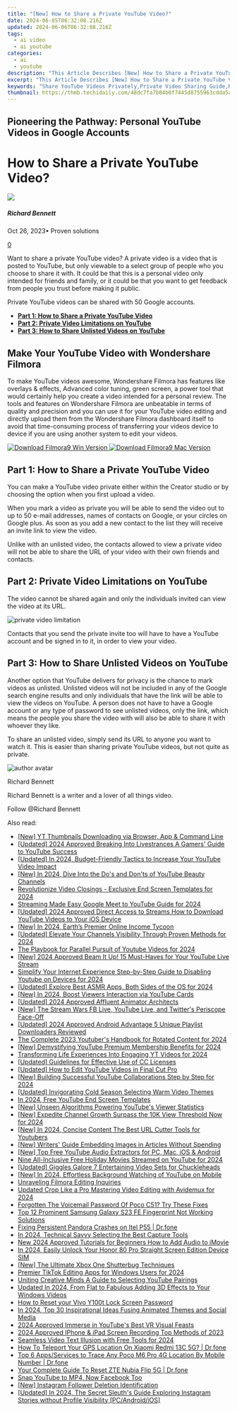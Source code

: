 ```yaml
---
title: "[New] How to Share a Private YouTube Video?"
date: 2024-06-05T06:32:08.216Z
updated: 2024-06-06T06:32:08.216Z
tags:
  - ai video
  - ai youtube
categories:
  - ai
  - youtube
description: "This Article Describes [New] How to Share a Private YouTube Video?"
excerpt: "This Article Describes [New] How to Share a Private YouTube Video?"
keywords: "Share YouTube Videos Privately,Private Video Sharing Guide,Restricting YouTube Video Access,View Only YouTube Links,Securely Sending YouTube Content,Limit Public YouTube Viewers,Personalized YouTube Playback"
thumbnail: https://thmb.techidaily.com/48dc7fa7b04b0f7445d8755963cdda5ac93794a2c8dd3de60bc0fcf279454931.jpg
---
```


## Pioneering the Pathway: Personal YouTube Videos in Google Accounts

# How to Share a Private YouTube Video?

![](https://images.wondershare.com/filmora/article-images/richard-bennett.jpg)

##### Richard Bennett

 Oct 26, 2023• Proven solutions

[0](#commentsBoxSeoTemplate)

Want to share a private YouTube video? A private video is a video that is posted to YouTube, but only viewable to a select group of people who you choose to share it with. It could be that this is a personal video only intended for friends and family, or it could be that you want to get feedback from people you trust before making it public.

Private YouTube videos can be shared with 50 Google accounts.

* [**Part 1: How to Share a Private YouTube Video**](#share)
* [**Part 2: Private Video Limitations on YouTube**](#limits)
* [**Part 3: How to Share Unlisted Videos on YouTube**](#unlisted)

## Make Your YouTube Video with Wondershare Filmora

To make YouTube videos awesome, Wondershare Filmora has features like overlays & effects, Advanced color tuning, green screen, a power tool that would certainly help you create a video intended for a personal review. The tools and features on Wondershare Filmora are unbeatable in terms of quality and precision and you can use it for your YouTube video editing and directly upload them from the Wondershare Filmora dashboard itself to avoid that time-consuming process of transferring your videos device to device if you are using another system to edit your videos.

[![Download Filmora9 Win Version](https://images.wondershare.com/filmora/guide/download-btn-win.jpg) ](https://tools.techidaily.com/wondershare/filmora/download/) [![Download Filmora9 Mac Version](https://images.wondershare.com/filmora/guide/download-btn-mac.jpg) ](https://tools.techidaily.com/wondershare/filmora/download/)

## **Part 1: How to Share a Private YouTube Video**

You can make a YouTube video private either within the Creator studio or by choosing the option when you first upload a video.

When you mark a video as private you will be able to send the video out to up to 50 e-mail addresses, names of contacts on Google, or your circles on Google plus. As soon as you add a new contact to the list they will receive an invite link to view the video.

Unlike with an unlisted video, the contacts allowed to view a private video will not be able to share the URL of your video with their own friends and contacts.

## **Part 2: Private Video Limitations on YouTube**

The video cannot be shared again and only the individuals invited can view the video at its URL.

 ![private video limitation](https://images.wondershare.com/filmora/article-images/private-video-limitation.gif)

 Contacts that you send the private invite too will have to have a YouTube account and be signed in to it, in order to view your video.

## **Part 3: How to Share Unlisted Videos on YouTube**

Another option that YouTube delivers for privacy is the chance to mark videos as unlisted. Unlisted videos will not be included in any of the Google search engine results and only individuals that have the link will be able to view the videos on YouTube. A person does not have to have a Google account or any type of password to see unlisted videos, only the link, which means the people you share the video with will also be able to share it with whoever they like.

To share an unlisted video, simply send its URL to anyone you want to watch it. This is easier than sharing private YouTube videos, but not quite as private.

![author avatar](https://images.wondershare.com/filmora/article-images/richard-bennett.jpg)

Richard Bennett

Richard Bennett is a writer and a lover of all things video.

Follow @Richard Bennett

<span class="atpl-alsoreadstyle">Also read:</span>
<div><ul>
<li><a href="https://facebook-record-videos.techidaily.com/new-yt-thumbnails-downloading-via-browser-app-and-command-line/"><u>[New] YT Thumbnails  Downloading via Browser, App & Command Line</u></a></li>
<li><a href="https://facebook-record-videos.techidaily.com/updated-2024-approved-breaking-into-livestrances-a-gamers-guide-to-youtube-success/"><u>[Updated] 2024 Approved  Breaking Into Livestrances  A Gamers' Guide to YouTube Success</u></a></li>
<li><a href="https://facebook-record-videos.techidaily.com/updated-in-2024-budget-friendly-tactics-to-increase-your-youtube-video-impact/"><u>[Updated] In 2024, Budget-Friendly Tactics to Increase Your YouTube Video Impact</u></a></li>
<li><a href="https://facebook-record-videos.techidaily.com/new-in-2024-dive-into-the-dos-and-donts-of-youtube-beauty-channels/"><u>[New] In 2024, Dive Into the Do's and Don'ts of YouTube Beauty Channels</u></a></li>
<li><a href="https://facebook-record-videos.techidaily.com/revolutionize-video-closings-exclusive-end-screen-templates-for-2024/"><u>Revolutionize Video Closings - Exclusive End Screen Templates for 2024</u></a></li>
<li><a href="https://facebook-record-videos.techidaily.com/streaming-made-easy-google-meet-to-youtube-guide-for-2024/"><u>Streaming Made Easy  Google Meet to YouTube Guide for 2024</u></a></li>
<li><a href="https://facebook-record-videos.techidaily.com/updated-2024-approved-direct-access-to-streams-how-to-download-youtube-videos-to-your-ios-device/"><u>[Updated] 2024 Approved  Direct Access to Streams  How to Download YouTube Videos to Your iOS Device</u></a></li>
<li><a href="https://facebook-record-videos.techidaily.com/new-in-2024-earths-premier-online-income-tycoon/"><u>[New] In 2024, Earth’s Premier Online Income Tycoon</u></a></li>
<li><a href="https://facebook-record-videos.techidaily.com/updated-elevate-your-channels-visibility-through-proven-methods-for-2024/"><u>[Updated] Elevate Your Channels Visibility Through Proven Methods for 2024</u></a></li>
<li><a href="https://facebook-record-videos.techidaily.com/the-playbook-for-parallel-pursuit-of-youtube-videos-for-2024/"><u>The Playbook for Parallel Pursuit of Youtube Videos for 2024</u></a></li>
<li><a href="https://facebook-record-videos.techidaily.com/new-2024-approved-beam-it-up-15-must-haves-for-your-youtube-live-stream/"><u>[New] 2024 Approved  Beam It Up! 15 Must-Haves for Your YouTube Live Stream</u></a></li>
<li><a href="https://facebook-record-videos.techidaily.com/simplify-your-internet-experience-step-by-step-guide-to-disabling-youtube-on-devices-for-2024/"><u>Simplify Your Internet Experience  Step-by-Step Guide to Disabling Youtube on Devices for 2024</u></a></li>
<li><a href="https://facebook-record-videos.techidaily.com/updated-explore-best-asmr-apps-both-sides-of-the-os-for-2024/"><u>[Updated] Explore Best ASMR Apps, Both Sides of the OS for 2024</u></a></li>
<li><a href="https://facebook-record-videos.techidaily.com/new-in-2024-boost-viewers-interaction-via-youtube-cards/"><u>[New] In 2024, Boost Viewers Interaction via YouTube Cards</u></a></li>
<li><a href="https://facebook-record-videos.techidaily.com/updated-2024-approved-affluent-animator-architects/"><u>[Updated] 2024 Approved  Affluent Animator Architects</u></a></li>
<li><a href="https://facebook-record-videos.techidaily.com/new-the-stream-wars-fb-live-youtube-live-and-twitters-periscope-face-off/"><u>[New] The Stream Wars  FB Live, YouTube Live, and Twitter's Periscope Face-Off</u></a></li>
<li><a href="https://facebook-record-videos.techidaily.com/updated-2024-approved-android-advantage-5-unique-playlist-downloaders-reviewed/"><u>[Updated] 2024 Approved  Android Advantage  5 Unique Playlist Downloaders Reviewed</u></a></li>
<li><a href="https://facebook-record-videos.techidaily.com/the-complete-2023-youtubers-handbook-for-rotated-content-for-2024/"><u>The Complete 2023 Youtuber's Handbook for Rotated Content for 2024</u></a></li>
<li><a href="https://facebook-record-videos.techidaily.com/new-demystifying-youtube-premium-membership-benefits-for-2024/"><u>[New] Demystifying YouTube Premium Membership Benefits for 2024</u></a></li>
<li><a href="https://facebook-record-videos.techidaily.com/transforming-life-experiences-into-engaging-yt-videos-for-2024/"><u>Transforming Life Experiences Into Engaging YT Videos for 2024</u></a></li>
<li><a href="https://facebook-record-videos.techidaily.com/updated-guidelines-for-effective-use-of-cc-licenses/"><u>[Updated] Guidelines for Effective Use of CC Licenses</u></a></li>
<li><a href="https://facebook-record-videos.techidaily.com/updated-how-to-edit-youtube-videos-in-final-cut-pro/"><u>[Updated] How to Edit YouTube Videos in Final Cut Pro</u></a></li>
<li><a href="https://facebook-record-videos.techidaily.com/new-building-successful-youtube-collaborations-step-by-step-for-2024/"><u>[New] Building Successful YouTube Collaborations Step by Step for 2024</u></a></li>
<li><a href="https://facebook-record-videos.techidaily.com/updated-invigorating-cold-season-selecting-warm-video-themes/"><u>[Updated] Invigorating Cold Season  Selecting Warm Video Themes</u></a></li>
<li><a href="https://facebook-record-videos.techidaily.com/in-2024-free-youtube-end-screen-templates/"><u>In 2024, Free YouTube End Screen Templates</u></a></li>
<li><a href="https://facebook-record-videos.techidaily.com/new-unseen-algorithms-powering-youtubes-viewer-statistics/"><u>[New] Unseen Algorithms Powering YouTube's Viewer Statistics</u></a></li>
<li><a href="https://facebook-record-videos.techidaily.com/new-expedite-channel-growth-surpass-the-10k-view-threshold-now-for-2024/"><u>[New] Expedite Channel Growth  Surpass the 10K View Threshold Now for 2024</u></a></li>
<li><a href="https://facebook-record-videos.techidaily.com/new-in-2024-concise-content-the-best-url-cutter-tools-for-youtubers/"><u>[New] In 2024, Concise Content  The Best URL Cutter Tools for Youtubers</u></a></li>
<li><a href="https://facebook-record-videos.techidaily.com/new-writers-guide-embedding-images-in-articles-without-spending/"><u>[New] Writers' Guide  Embedding Images in Articles Without Spending</u></a></li>
<li><a href="https://facebook-record-videos.techidaily.com/new-top-free-youtube-audio-extractors-for-pc-mac-ios-and-android/"><u>[New] Top Free YouTube Audio Extractors for PC, Mac, iOS & Android</u></a></li>
<li><a href="https://facebook-record-videos.techidaily.com/nine-all-inclusive-free-holiday-movies-streamed-on-youtube-for-2024/"><u>Nine All-Inclusive Free Holiday Movies Streamed on YouTube for 2024</u></a></li>
<li><a href="https://facebook-record-videos.techidaily.com/updated-giggles-galore-7-entertaining-video-sets-for-chuckleheads/"><u>[Updated] Giggles Galore  7 Entertaining Video Sets for Chuckleheads</u></a></li>
<li><a href="https://facebook-record-videos.techidaily.com/new-in-2024-effortless-background-watching-of-youtube-on-mobile/"><u>[New] In 2024, Effortless Background Watching of YouTube on Mobile</u></a></li>
<li><a href="https://extra-tips.techidaily.com/unraveling-filmora-editing-inquiries/"><u>Unraveling Filmora Editing Inquiries</u></a></li>
<li><a href="https://ai-video-tools.techidaily.com/updated-crop-like-a-pro-mastering-video-editing-with-avidemux-for-2024/"><u>Updated Crop Like a Pro Mastering Video Editing with Avidemux for 2024</u></a></li>
<li><a href="https://easy-unlock-android.techidaily.com/forgotten-the-voicemail-password-of-poco-c51-try-these-fixes-by-drfone-android/"><u>Forgotten The Voicemail Password Of Poco C51? Try These Fixes</u></a></li>
<li><a href="https://android-unlock.techidaily.com/top-12-prominent-samsung-galaxy-s23-fe-fingerprint-not-working-solutions-by-drfone-android/"><u>Top 12 Prominent Samsung Galaxy S23 FE Fingerprint Not Working Solutions</u></a></li>
<li><a href="https://howto.techidaily.com/fixing-persistent-pandora-crashes-on-itel-p55-drfone-by-drfone-fix-android-problems-fix-android-problems/"><u>Fixing Persistent Pandora Crashes on Itel P55 | Dr.fone</u></a></li>
<li><a href="https://visual-screen-recording.techidaily.com/in-2024-technical-savvy-selecting-the-best-capture-tools/"><u>In 2024, Technical Savvy  Selecting the Best Capture Tools</u></a></li>
<li><a href="https://voice-adjusting.techidaily.com/new-2024-approved-tutorials-for-beginners-how-to-add-audio-to-imovie/"><u>New 2024 Approved Tutorials for Beginners How to Add Audio to iMovie</u></a></li>
<li><a href="https://sim-unlock.techidaily.com/in-2024-easily-unlock-your-honor-80-pro-straight-screen-edition-device-sim-by-drfone-android/"><u>In 2024, Easily Unlock Your Honor 80 Pro Straight Screen Edition Device SIM</u></a></li>
<li><a href="https://screen-mirroring-recording.techidaily.com/new-the-ultimate-xbox-one-shutterbug-techniques/"><u>[New] The Ultimate Xbox One Shutterbug Techniques</u></a></li>
<li><a href="https://tiktok-video-files.techidaily.com/premier-tiktok-editing-apps-for-windows-users-for-2024/"><u>Premier TikTok Editing Apps for Windows Users for 2024</u></a></li>
<li><a href="https://youtube-video-recordings.techidaily.com/uniting-creative-minds-a-guide-to-selecting-youtube-pairings/"><u>Uniting Creative Minds  A Guide to Selecting YouTube Pairings</u></a></li>
<li><a href="https://ai-driven-video-production.techidaily.com/updated-in-2024-from-flat-to-fabulous-adding-3d-effects-to-your-windows-videos/"><u>Updated In 2024, From Flat to Fabulous Adding 3D Effects to Your Windows Videos</u></a></li>
<li><a href="https://unlock-android.techidaily.com/how-to-reset-your-vivo-y100t-lock-screen-password-by-drfone-android/"><u>How to Reset your Vivo Y100t Lock Screen Password</u></a></li>
<li><a href="https://tiktok-videos.techidaily.com/in-2024-top-30-inspirational-ideas-fusing-animated-themes-and-social-media/"><u>In 2024, Top 30 Inspirational Ideas Fusing Animated Themes and Social Media</u></a></li>
<li><a href="https://youtube-help.techidaily.com/2024-approved-immerse-in-youtubes-best-vr-visual-feasts/"><u>2024 Approved  Immerse in YouTube's Best VR Visual Feasts</u></a></li>
<li><a href="https://desktop-recording.techidaily.com/2024-approved-iphone-and-ipad-screen-recording-top-methods-of-2023/"><u>2024 Approved  IPhone & iPad Screen Recording  Top Methods of 2023</u></a></li>
<li><a href="https://extra-approaches.techidaily.com/seamless-video-text-illusion-with-free-tools-for-2024/"><u>Seamless Video Text Illusion with Free Tools for 2024</u></a></li>
<li><a href="https://fix-guide.techidaily.com/how-to-teleport-your-gps-location-on-xiaomi-redmi-13c-5g-drfone-by-drfone-virtual-android/"><u>How To Teleport Your GPS Location On Xiaomi Redmi 13C 5G? | Dr.fone</u></a></li>
<li><a href="https://android-location-track.techidaily.com/top-6-appsservices-to-trace-any-poco-m6-pro-4g-location-by-mobile-number-drfone-by-drfone-virtual-android/"><u>Top 6 Apps/Services to Trace Any Poco M6 Pro 4G Location By Mobile Number | Dr.fone</u></a></li>
<li><a href="https://techidaily.com/your-complete-guide-to-reset-zte-nubia-flip-5g-drfone-by-drfone-reset-android-reset-android/"><u>Your Complete Guide To Reset ZTE Nubia Flip 5G | Dr.fone</u></a></li>
<li><a href="https://facebook-clips.techidaily.com/snap-youtube-to-mp4-now-facebook-too/"><u>Snap YouTube to MP4, Now Facebook Too</u></a></li>
<li><a href="https://instagram-video-recordings.techidaily.com/new-instagram-follower-deletion-identification/"><u>[New] Instagram Follower Deletion Identification</u></a></li>
<li><a href="https://instagram-videos.techidaily.com/updated-in-2024-the-secret-sleuths-guide-exploring-instagram-stories-without-profile-visibility-pcandroidios/"><u>[Updated] In 2024, The Secret Sleuth's Guide  Exploring Instagram Stories without Profile Visibility [PC/Android/iOS]</u></a></li>
</ul></div>

<ins class="adsbygoogle"
      style="display:block"
      data-ad-client="ca-pub-7571918770474297"
      data-ad-slot="8358498916"
      data-ad-format="auto"
      data-full-width-responsive="true"></ins>